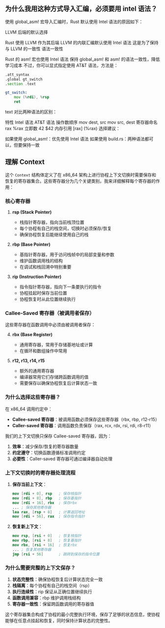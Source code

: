 ## 为什么我用这种方式导入汇编，必须要用 intel 语法？

使用 global_asm! 宏导入汇编时，Rust 默认使用 Intel 语法的原因如下：

LLVM 后端的默认选择

Rust 使用 LLVM 作为其后端
LLVM 的内联汇编默认使用 Intel 语法
这是为了保持与 LLVM 的一致性
语法一致性

Rust 的 asm! 宏也使用 Intel 语法
保持 global_asm! 和 asm! 的语法一致性，降低学习成本
不过，你可以显式指定使用 AT&T 语法，方法是：

```asm
.att_syntax
.global gt_switch
.section .text

gt_switch:
    mov (%rdi), %rsp
    ret
```

text
对比两种语法的区别：

特性	Intel 语法	AT&T 语法
操作数顺序	mov dest, src	mov src, dest
寄存器命名	rax	%rax
立即数	42	$42
内存引用	[rax]	(%rax)
选择建议：

如果使用 global_asm!：优先使用 Intel 语法
如果使用 build.rs：两种语法都可以，但要保持一致

## 理解 Context

这个 `Context` 结构体定义了在 x86_64 架构上进行协程上下文切换时需要保存和恢复的寄存器集合。这些寄存器分为几个关键类别，我来详细解释每个寄存器的作用：

### 核心寄存器

1. **rsp (Stack Pointer)**
   - 栈指针寄存器，指向当前栈顶位置
   - 每个协程有自己的栈空间，切换时必须保存/恢复
   - 确保协程恢复后能继续使用自己的栈

2. **rbp (Base Pointer)**
   - 基指针寄存器，用于访问栈帧中的局部变量和参数
   - 维护函数调用栈的结构
   - 在调试和栈回溯中特别重要

3. **rip (Instruction Pointer)**
   - 指令指针寄存器，指向下一条要执行的指令
   - 协程挂起时保存当前位置
   - 协程恢复时从此位置继续执行

### Callee-Saved 寄存器（被调用者保存）

这些寄存器在函数调用中必须由被调用者保存：

4. **rbx (Base Register)**
   - 通用寄存器，常用于存储基地址或计算
   - 在循环和数组操作中常用

5. **r12, r13, r14, r15**
   - 额外的通用寄存器
   - 编译器常用它们存储跨函数调用的值
   - 需要保存以确保协程恢复后计算状态一致

### 为什么选择这些寄存器？

在 x86_64 调用约定中：
- **Callee-saved 寄存器**：被调用函数必须保存这些寄存器（rbx, rbp, r12-r15）
- **Caller-saved 寄存器**：调用函数负责保存（rax, rcx, rdx, rsi, rdi, r8-r11）

我们的上下文切换只保存 Callee-saved 寄存器，因为：
1. **效率**：减少保存/恢复的寄存器数量
2. **约定遵守**：切换函数遵循标准调用约定
3. **必要性**：Caller-saved 寄存器可通过编译器自动处理

### 上下文切换时的寄存器处理流程

1. **保存当前上下文**：
   ```nasm
   mov [rdi + 0], rsp   ; 保存栈指针
   mov [rdi + 8], rbp   ; 保存基指针
   mov [rdi + 16], rbx  ; 保存rbx
   ... ; 保存其他寄存器
   lea rax, [rsp + 8]   ; 计算返回地址
   mov [rdi + 56], rax  ; 保存指令指针
   ```

2. **恢复新上下文**：
   ```nasm
   mov rsp, [rsi + 0]   ; 恢复栈指针
   mov rbp, [rsi + 8]   ; 恢复基指针
   mov rbx, [rsi + 16]  ; 恢复rbx
   ... ; 恢复其他寄存器
   jmp [rsi + 56]       ; 跳转到保存的指令位置
   ```

### 为什么需要完整的上下文保存？

1. **状态完整性**：确保协程恢复后计算状态完全一致
2. **栈隔离**：每个协程有自己的栈空间（rsp）
3. **执行连续性**：rip 保证从正确位置继续执行
4. **函数调用兼容**：rbp 维护调用栈结构
5. **寄存器一致性**：保留跨函数调用的寄存器值

这个寄存器集合构成了协程的最小完整执行环境，保存了足够的状态信息，使协程能够在任意点挂起和恢复，同时保持计算状态的完整性。